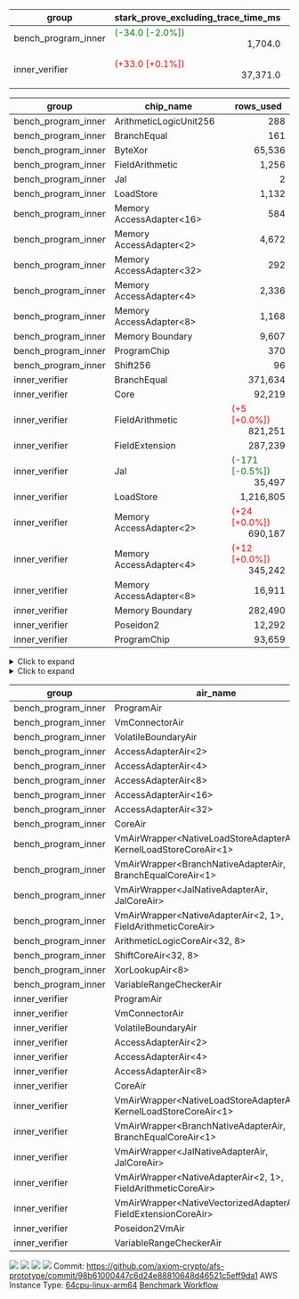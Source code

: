 | group | stark_prove_excluding_trace_time_ms | total_cells | total_cells_used | total_proof_time_ms | trace_gen_time_ms | verify_program_compile_ms |
| --- | --- | --- | --- | --- | --- | --- |
| bench_program_inner | <span style="color: green">(-34.0 [-2.0%])</span> <div style='text-align: right'>1,704.0</div>  | <div style='text-align: right'>3,972,472</div>  | <div style='text-align: right'>590,858</div>  | <span style="color: green">(-36.0 [-2.0%])</span> <div style='text-align: right'>1,733.0</div>  | <span style="color: green">(-2.0 [-6.5%])</span> <div style='text-align: right'>29.0</div>  |  |
| inner_verifier | <span style="color: red">(+33.0 [+0.1%])</span> <div style='text-align: right'>37,371.0</div>  | <div style='text-align: right'>291,635,224</div>  | <span style="color: green">(-1,140 [-0.0%])</span> <div style='text-align: right'>117,232,026</div>  | <span style="color: red">(+39.0 [+0.1%])</span> <div style='text-align: right'>41,374.0</div>  | <span style="color: red">(+6.0 [+0.2%])</span> <div style='text-align: right'>4,003.0</div>  | <span style="color: green">(-3.0 [-0.7%])</span> <div style='text-align: right'>426.0</div>  |

| group | chip_name | rows_used |
| --- | --- | --- |
| bench_program_inner | ArithmeticLogicUnit256 | <div style='text-align: right'>288</div>  |
| bench_program_inner | BranchEqual | <div style='text-align: right'>161</div>  |
| bench_program_inner | ByteXor | <div style='text-align: right'>65,536</div>  |
| bench_program_inner | FieldArithmetic | <div style='text-align: right'>1,256</div>  |
| bench_program_inner | Jal | <div style='text-align: right'>2</div>  |
| bench_program_inner | LoadStore | <div style='text-align: right'>1,132</div>  |
| bench_program_inner | Memory AccessAdapter<16> | <div style='text-align: right'>584</div>  |
| bench_program_inner | Memory AccessAdapter<2> | <div style='text-align: right'>4,672</div>  |
| bench_program_inner | Memory AccessAdapter<32> | <div style='text-align: right'>292</div>  |
| bench_program_inner | Memory AccessAdapter<4> | <div style='text-align: right'>2,336</div>  |
| bench_program_inner | Memory AccessAdapter<8> | <div style='text-align: right'>1,168</div>  |
| bench_program_inner | Memory Boundary | <div style='text-align: right'>9,607</div>  |
| bench_program_inner | ProgramChip | <div style='text-align: right'>370</div>  |
| bench_program_inner | Shift256 | <div style='text-align: right'>96</div>  |
| inner_verifier | BranchEqual | <div style='text-align: right'>371,634</div>  |
| inner_verifier | Core | <div style='text-align: right'>92,219</div>  |
| inner_verifier | FieldArithmetic | <span style="color: red">(+5 [+0.0%])</span> <div style='text-align: right'>821,251</div>  |
| inner_verifier | FieldExtension | <div style='text-align: right'>287,239</div>  |
| inner_verifier | Jal | <span style="color: green">(-171 [-0.5%])</span> <div style='text-align: right'>35,497</div>  |
| inner_verifier | LoadStore | <div style='text-align: right'>1,216,805</div>  |
| inner_verifier | Memory AccessAdapter<2> | <span style="color: red">(+24 [+0.0%])</span> <div style='text-align: right'>690,187</div>  |
| inner_verifier | Memory AccessAdapter<4> | <span style="color: red">(+12 [+0.0%])</span> <div style='text-align: right'>345,242</div>  |
| inner_verifier | Memory AccessAdapter<8> | <div style='text-align: right'>16,911</div>  |
| inner_verifier | Memory Boundary | <div style='text-align: right'>282,490</div>  |
| inner_verifier | Poseidon2 | <div style='text-align: right'>12,292</div>  |
| inner_verifier | ProgramChip | <div style='text-align: right'>93,659</div>  |

<details>
<summary>Click to expand</summary>

| group | dsl_ir | opcode | frequency |
| --- | --- | --- | --- |
| bench_program_inner |  | JAL | <div style='text-align: right'>1</div>  |
| bench_program_inner |  | STOREW | <div style='text-align: right'>2</div>  |
| bench_program_inner | Add256 | ADD<32,8> | <div style='text-align: right'>64</div>  |
| bench_program_inner | AddVI | ADD | <div style='text-align: right'>448</div>  |
| bench_program_inner | Alloc | ADD | <div style='text-align: right'>388</div>  |
| bench_program_inner | Alloc | LOADW | <div style='text-align: right'>388</div>  |
| bench_program_inner | Alloc | MUL | <div style='text-align: right'>388</div>  |
| bench_program_inner | And256 | AND<32,8> | <div style='text-align: right'>32</div>  |
| bench_program_inner | EqualTo256 | EQ<32,8> | <div style='text-align: right'>32</div>  |
| bench_program_inner | For | ADD | <div style='text-align: right'>32</div>  |
| bench_program_inner | For | BNE | <div style='text-align: right'>33</div>  |
| bench_program_inner | For | JAL | <div style='text-align: right'>1</div>  |
| bench_program_inner | For | STOREW | <div style='text-align: right'>1</div>  |
| bench_program_inner | IfEqI | BNE | <div style='text-align: right'>128</div>  |
| bench_program_inner | ImmV | STOREW | <div style='text-align: right'>517</div>  |
| bench_program_inner | LessThanI256 | SLT<32,8> | <div style='text-align: right'>32</div>  |
| bench_program_inner | LessThanU256 | LT<32,8> | <div style='text-align: right'>32</div>  |
| bench_program_inner | LoadV | LOADW | <div style='text-align: right'>96</div>  |
| bench_program_inner | Or256 | OR<32,8> | <div style='text-align: right'>32</div>  |
| bench_program_inner | ShiftLeft256 | SLL<32,8> | <div style='text-align: right'>32</div>  |
| bench_program_inner | ShiftRightArith256 | SRA<32,8> | <div style='text-align: right'>32</div>  |
| bench_program_inner | ShiftRightLogic256 | SRL<32,8> | <div style='text-align: right'>32</div>  |
| bench_program_inner | StoreV | STOREW | <div style='text-align: right'>128</div>  |
| bench_program_inner | Sub256 | SUB<32,8> | <div style='text-align: right'>32</div>  |
| bench_program_inner | Xor256 | XOR<32,8> | <div style='text-align: right'>32</div>  |
| inner_verifier |  | JAL | <div style='text-align: right'>1</div>  |
| inner_verifier |  | STOREW | <div style='text-align: right'>2</div>  |
| inner_verifier | AddE | FE4ADD | <div style='text-align: right'>73,874</div>  |
| inner_verifier | AddEFFI | LOADW | <div style='text-align: right'>137</div>  |
| inner_verifier | AddEFFI | STOREW | <div style='text-align: right'>411</div>  |
| inner_verifier | AddEFI | ADD | <div style='text-align: right'>228</div>  |
| inner_verifier | AddEI | ADD | <div style='text-align: right'>27,040</div>  |
| inner_verifier | AddFI | ADD | <span style="color: red">(+5 [+0.0%])</span> <div style='text-align: right'>21,965</div>  |
| inner_verifier | AddV | ADD | <div style='text-align: right'>6,680</div>  |
| inner_verifier | AddVI | ADD | <div style='text-align: right'>155,095</div>  |
| inner_verifier | Alloc | ADD | <div style='text-align: right'>25,677</div>  |
| inner_verifier | Alloc | LOADW | <div style='text-align: right'>25,677</div>  |
| inner_verifier | Alloc | MUL | <div style='text-align: right'>15,604</div>  |
| inner_verifier | AssertEqE | BNE | <div style='text-align: right'>152</div>  |
| inner_verifier | AssertEqEI | BNE | <div style='text-align: right'>4</div>  |
| inner_verifier | AssertEqF | BNE | <div style='text-align: right'>4,054</div>  |
| inner_verifier | AssertEqV | BNE | <div style='text-align: right'>1,237</div>  |
| inner_verifier | AssertEqVI | BNE | <div style='text-align: right'>204</div>  |
| inner_verifier | CycleTrackerEnd | CT_END | <div style='text-align: right'>41,062</div>  |
| inner_verifier | CycleTrackerStart | CT_START | <div style='text-align: right'>41,062</div>  |
| inner_verifier | DivE | BBE4DIV | <div style='text-align: right'>63,979</div>  |
| inner_verifier | DivEIN | BBE4DIV | <div style='text-align: right'>45</div>  |
| inner_verifier | DivEIN | STOREW | <div style='text-align: right'>180</div>  |
| inner_verifier | DivFIN | DIV | <div style='text-align: right'>107</div>  |
| inner_verifier | For | ADD | <div style='text-align: right'>259,457</div>  |
| inner_verifier | For | BNE | <div style='text-align: right'>281,144</div>  |
| inner_verifier | For | JAL | <div style='text-align: right'>21,687</div>  |
| inner_verifier | For | LOADW | <div style='text-align: right'>1,218</div>  |
| inner_verifier | For | STOREW | <div style='text-align: right'>20,469</div>  |
| inner_verifier | HintBitsF | HINT_BITS | <div style='text-align: right'>22</div>  |
| inner_verifier | HintInputVec | HINT_INPUT | <div style='text-align: right'>10,073</div>  |
| inner_verifier | IfEq | BNE | <div style='text-align: right'>10,778</div>  |
| inner_verifier | IfEqI | BNE | <div style='text-align: right'>65,822</div>  |
| inner_verifier | IfEqI | JAL | <span style="color: green">(-171 [-1.2%])</span> <div style='text-align: right'>13,788</div>  |
| inner_verifier | IfNe | BEQ | <div style='text-align: right'>6,956</div>  |
| inner_verifier | IfNe | JAL | <div style='text-align: right'>21</div>  |
| inner_verifier | IfNeI | BEQ | <div style='text-align: right'>1,283</div>  |
| inner_verifier | ImmE | STOREW | <div style='text-align: right'>7,332</div>  |
| inner_verifier | ImmF | STOREW | <div style='text-align: right'>19,407</div>  |
| inner_verifier | ImmV | STOREW | <div style='text-align: right'>14,932</div>  |
| inner_verifier | LoadE | LOADW | <div style='text-align: right'>16,544</div>  |
| inner_verifier | LoadE | LOADW2 | <div style='text-align: right'>282,140</div>  |
| inner_verifier | LoadF | LOADW | <div style='text-align: right'>11,474</div>  |
| inner_verifier | LoadF | LOADW2 | <div style='text-align: right'>104,963</div>  |
| inner_verifier | LoadV | LOADW | <div style='text-align: right'>12,278</div>  |
| inner_verifier | LoadV | LOADW2 | <div style='text-align: right'>88,947</div>  |
| inner_verifier | MulE | BBE4MUL | <div style='text-align: right'>143,520</div>  |
| inner_verifier | MulEF | MUL | <div style='text-align: right'>1,788</div>  |
| inner_verifier | MulEFI | MUL | <div style='text-align: right'>536</div>  |
| inner_verifier | MulEI | BBE4MUL | <div style='text-align: right'>1,825</div>  |
| inner_verifier | MulEI | STOREW | <div style='text-align: right'>7,300</div>  |
| inner_verifier | MulF | MUL | <div style='text-align: right'>40,787</div>  |
| inner_verifier | MulFI | MUL | <div style='text-align: right'>17</div>  |
| inner_verifier | MulV | MUL | <div style='text-align: right'>682</div>  |
| inner_verifier | MulVI | MUL | <div style='text-align: right'>8,777</div>  |
| inner_verifier | NegE | MUL | <div style='text-align: right'>160</div>  |
| inner_verifier | Poseidon2CompressBabyBear | COMP_POS2 | <div style='text-align: right'>7,539</div>  |
| inner_verifier | Poseidon2PermuteBabyBear | PERM_POS2 | <div style='text-align: right'>4,753</div>  |
| inner_verifier | StoreE | STOREW | <div style='text-align: right'>11,304</div>  |
| inner_verifier | StoreE | STOREW2 | <div style='text-align: right'>14,516</div>  |
| inner_verifier | StoreF | STOREW | <div style='text-align: right'>16,412</div>  |
| inner_verifier | StoreF | STOREW2 | <div style='text-align: right'>36,790</div>  |
| inner_verifier | StoreHintWord | ADD | <div style='text-align: right'>102,922</div>  |
| inner_verifier | StoreHintWord | SHINTW | <div style='text-align: right'>113,677</div>  |
| inner_verifier | StoreV | STOREW | <div style='text-align: right'>1,469</div>  |
| inner_verifier | StoreV | STOREW2 | <div style='text-align: right'>27,584</div>  |
| inner_verifier | SubE | FE4SUB | <div style='text-align: right'>3,996</div>  |
| inner_verifier | SubEF | LOADW | <div style='text-align: right'>381,642</div>  |
| inner_verifier | SubEF | SUB | <div style='text-align: right'>127,214</div>  |
| inner_verifier | SubEFI | ADD | <div style='text-align: right'>568</div>  |
| inner_verifier | SubEI | ADD | <div style='text-align: right'>360</div>  |
| inner_verifier | SubV | SUB | <div style='text-align: right'>23,957</div>  |
| inner_verifier | SubVI | SUB | <div style='text-align: right'>1,273</div>  |
| inner_verifier | SubVIN | SUB | <div style='text-align: right'>357</div>  |

</details>

<details>
<summary>Click to expand</summary>

| group | air_name | dsl_ir | opcode | cells_used |
| --- | --- | --- | --- | --- |
| bench_program_inner | <JalNativeAdapterAir,JalCoreAir> |  | JAL | <div style='text-align: right'>10</div>  |
| bench_program_inner | Boundary |  | JAL | <div style='text-align: right'>11</div>  |
| bench_program_inner | <NativeLoadStoreAdapterAir<1>,KernelLoadStoreCoreAir<1>> |  | STOREW | <div style='text-align: right'>82</div>  |
| bench_program_inner | Boundary |  | STOREW | <div style='text-align: right'>22</div>  |
| bench_program_inner | AccessAdapter<16> | Add256 | ADD<32,8> | <div style='text-align: right'>3,300</div>  |
| bench_program_inner | AccessAdapter<2> | Add256 | ADD<32,8> | <div style='text-align: right'>11,616</div>  |
| bench_program_inner | AccessAdapter<32> | Add256 | ADD<32,8> | <div style='text-align: right'>2,706</div>  |
| bench_program_inner | AccessAdapter<4> | Add256 | ADD<32,8> | <div style='text-align: right'>6,864</div>  |
| bench_program_inner | AccessAdapter<8> | Add256 | ADD<32,8> | <div style='text-align: right'>4,488</div>  |
| bench_program_inner | ArithmeticLogicCoreAir<32, 8> | Add256 | ADD<32,8> | <div style='text-align: right'>11,008</div>  |
| bench_program_inner | Boundary | Add256 | ADD<32,8> | <div style='text-align: right'>22,528</div>  |
| bench_program_inner | <NativeAdapterAir<2, 1>,FieldArithmeticCoreAir> | AddVI | ADD | <div style='text-align: right'>13,440</div>  |
| bench_program_inner | Boundary | AddVI | ADD | <div style='text-align: right'>22</div>  |
| bench_program_inner | <NativeAdapterAir<2, 1>,FieldArithmeticCoreAir> | Alloc | ADD | <div style='text-align: right'>11,640</div>  |
| bench_program_inner | <NativeLoadStoreAdapterAir<1>,KernelLoadStoreCoreAir<1>> | Alloc | LOADW | <div style='text-align: right'>15,908</div>  |
| bench_program_inner | Boundary | Alloc | LOADW | <div style='text-align: right'>165</div>  |
| bench_program_inner | <NativeAdapterAir<2, 1>,FieldArithmeticCoreAir> | Alloc | MUL | <div style='text-align: right'>11,640</div>  |
| bench_program_inner | AccessAdapter<16> | And256 | AND<32,8> | <div style='text-align: right'>1,600</div>  |
| bench_program_inner | AccessAdapter<2> | And256 | AND<32,8> | <div style='text-align: right'>5,632</div>  |
| bench_program_inner | AccessAdapter<32> | And256 | AND<32,8> | <div style='text-align: right'>1,312</div>  |
| bench_program_inner | AccessAdapter<4> | And256 | AND<32,8> | <div style='text-align: right'>3,328</div>  |
| bench_program_inner | AccessAdapter<8> | And256 | AND<32,8> | <div style='text-align: right'>2,176</div>  |
| bench_program_inner | ArithmeticLogicCoreAir<32, 8> | And256 | AND<32,8> | <div style='text-align: right'>5,504</div>  |
| bench_program_inner | Boundary | And256 | AND<32,8> | <div style='text-align: right'>11,264</div>  |
| bench_program_inner | ArithmeticLogicCoreAir<32, 8> | EqualTo256 | EQ<32,8> | <div style='text-align: right'>5,504</div>  |
| bench_program_inner | Boundary | EqualTo256 | EQ<32,8> | <div style='text-align: right'>352</div>  |
| bench_program_inner | <NativeAdapterAir<2, 1>,FieldArithmeticCoreAir> | For | ADD | <div style='text-align: right'>960</div>  |
| bench_program_inner | <BranchNativeAdapterAir,BranchEqualCoreAir<1>> | For | BNE | <div style='text-align: right'>759</div>  |
| bench_program_inner | <JalNativeAdapterAir,JalCoreAir> | For | JAL | <div style='text-align: right'>10</div>  |
| bench_program_inner | <NativeLoadStoreAdapterAir<1>,KernelLoadStoreCoreAir<1>> | For | STOREW | <div style='text-align: right'>41</div>  |
| bench_program_inner | Boundary | For | STOREW | <div style='text-align: right'>11</div>  |
| bench_program_inner | <BranchNativeAdapterAir,BranchEqualCoreAir<1>> | IfEqI | BNE | <div style='text-align: right'>2,944</div>  |
| bench_program_inner | <NativeLoadStoreAdapterAir<1>,KernelLoadStoreCoreAir<1>> | ImmV | STOREW | <div style='text-align: right'>21,197</div>  |
| bench_program_inner | Boundary | ImmV | STOREW | <div style='text-align: right'>1,573</div>  |
| bench_program_inner | ArithmeticLogicCoreAir<32, 8> | LessThanI256 | SLT<32,8> | <div style='text-align: right'>5,504</div>  |
| bench_program_inner | Boundary | LessThanI256 | SLT<32,8> | <div style='text-align: right'>352</div>  |
| bench_program_inner | ArithmeticLogicCoreAir<32, 8> | LessThanU256 | LT<32,8> | <div style='text-align: right'>5,504</div>  |
| bench_program_inner | Boundary | LessThanU256 | LT<32,8> | <div style='text-align: right'>352</div>  |
| bench_program_inner | <NativeLoadStoreAdapterAir<1>,KernelLoadStoreCoreAir<1>> | LoadV | LOADW | <div style='text-align: right'>3,936</div>  |
| bench_program_inner | Boundary | LoadV | LOADW | <div style='text-align: right'>33</div>  |
| bench_program_inner | AccessAdapter<16> | Or256 | OR<32,8> | <div style='text-align: right'>1,600</div>  |
| bench_program_inner | AccessAdapter<2> | Or256 | OR<32,8> | <div style='text-align: right'>5,632</div>  |
| bench_program_inner | AccessAdapter<32> | Or256 | OR<32,8> | <div style='text-align: right'>1,312</div>  |
| bench_program_inner | AccessAdapter<4> | Or256 | OR<32,8> | <div style='text-align: right'>3,328</div>  |
| bench_program_inner | AccessAdapter<8> | Or256 | OR<32,8> | <div style='text-align: right'>2,176</div>  |
| bench_program_inner | ArithmeticLogicCoreAir<32, 8> | Or256 | OR<32,8> | <div style='text-align: right'>5,504</div>  |
| bench_program_inner | Boundary | Or256 | OR<32,8> | <div style='text-align: right'>11,264</div>  |
| bench_program_inner | AccessAdapter<16> | ShiftLeft256 | SLL<32,8> | <div style='text-align: right'>1,600</div>  |
| bench_program_inner | AccessAdapter<2> | ShiftLeft256 | SLL<32,8> | <div style='text-align: right'>5,632</div>  |
| bench_program_inner | AccessAdapter<32> | ShiftLeft256 | SLL<32,8> | <div style='text-align: right'>1,312</div>  |
| bench_program_inner | AccessAdapter<4> | ShiftLeft256 | SLL<32,8> | <div style='text-align: right'>3,328</div>  |
| bench_program_inner | AccessAdapter<8> | ShiftLeft256 | SLL<32,8> | <div style='text-align: right'>2,176</div>  |
| bench_program_inner | Boundary | ShiftLeft256 | SLL<32,8> | <div style='text-align: right'>11,264</div>  |
| bench_program_inner | ShiftCoreAir<32, 8> | ShiftLeft256 | SLL<32,8> | <div style='text-align: right'>7,552</div>  |
| bench_program_inner | AccessAdapter<16> | ShiftRightArith256 | SRA<32,8> | <div style='text-align: right'>1,600</div>  |
| bench_program_inner | AccessAdapter<2> | ShiftRightArith256 | SRA<32,8> | <div style='text-align: right'>5,632</div>  |
| bench_program_inner | AccessAdapter<32> | ShiftRightArith256 | SRA<32,8> | <div style='text-align: right'>1,312</div>  |
| bench_program_inner | AccessAdapter<4> | ShiftRightArith256 | SRA<32,8> | <div style='text-align: right'>3,328</div>  |
| bench_program_inner | AccessAdapter<8> | ShiftRightArith256 | SRA<32,8> | <div style='text-align: right'>2,176</div>  |
| bench_program_inner | Boundary | ShiftRightArith256 | SRA<32,8> | <div style='text-align: right'>11,264</div>  |
| bench_program_inner | ShiftCoreAir<32, 8> | ShiftRightArith256 | SRA<32,8> | <div style='text-align: right'>7,552</div>  |
| bench_program_inner | AccessAdapter<16> | ShiftRightLogic256 | SRL<32,8> | <div style='text-align: right'>1,650</div>  |
| bench_program_inner | AccessAdapter<2> | ShiftRightLogic256 | SRL<32,8> | <div style='text-align: right'>5,808</div>  |
| bench_program_inner | AccessAdapter<32> | ShiftRightLogic256 | SRL<32,8> | <div style='text-align: right'>1,353</div>  |
| bench_program_inner | AccessAdapter<4> | ShiftRightLogic256 | SRL<32,8> | <div style='text-align: right'>3,432</div>  |
| bench_program_inner | AccessAdapter<8> | ShiftRightLogic256 | SRL<32,8> | <div style='text-align: right'>2,244</div>  |
| bench_program_inner | Boundary | ShiftRightLogic256 | SRL<32,8> | <div style='text-align: right'>11,264</div>  |
| bench_program_inner | ShiftCoreAir<32, 8> | ShiftRightLogic256 | SRL<32,8> | <div style='text-align: right'>7,552</div>  |
| bench_program_inner | <NativeLoadStoreAdapterAir<1>,KernelLoadStoreCoreAir<1>> | StoreV | STOREW | <div style='text-align: right'>5,248</div>  |
| bench_program_inner | Boundary | StoreV | STOREW | <div style='text-align: right'>1,408</div>  |
| bench_program_inner | AccessAdapter<16> | Sub256 | SUB<32,8> | <div style='text-align: right'>1,650</div>  |
| bench_program_inner | AccessAdapter<2> | Sub256 | SUB<32,8> | <div style='text-align: right'>5,808</div>  |
| bench_program_inner | AccessAdapter<32> | Sub256 | SUB<32,8> | <div style='text-align: right'>1,353</div>  |
| bench_program_inner | AccessAdapter<4> | Sub256 | SUB<32,8> | <div style='text-align: right'>3,432</div>  |
| bench_program_inner | AccessAdapter<8> | Sub256 | SUB<32,8> | <div style='text-align: right'>2,244</div>  |
| bench_program_inner | ArithmeticLogicCoreAir<32, 8> | Sub256 | SUB<32,8> | <div style='text-align: right'>5,504</div>  |
| bench_program_inner | Boundary | Sub256 | SUB<32,8> | <div style='text-align: right'>11,264</div>  |
| bench_program_inner | AccessAdapter<16> | Xor256 | XOR<32,8> | <div style='text-align: right'>1,600</div>  |
| bench_program_inner | AccessAdapter<2> | Xor256 | XOR<32,8> | <div style='text-align: right'>5,632</div>  |
| bench_program_inner | AccessAdapter<32> | Xor256 | XOR<32,8> | <div style='text-align: right'>1,312</div>  |
| bench_program_inner | AccessAdapter<4> | Xor256 | XOR<32,8> | <div style='text-align: right'>3,328</div>  |
| bench_program_inner | AccessAdapter<8> | Xor256 | XOR<32,8> | <div style='text-align: right'>2,176</div>  |
| bench_program_inner | ArithmeticLogicCoreAir<32, 8> | Xor256 | XOR<32,8> | <div style='text-align: right'>5,504</div>  |
| bench_program_inner | Boundary | Xor256 | XOR<32,8> | <div style='text-align: right'>11,264</div>  |
| inner_verifier | <JalNativeAdapterAir,JalCoreAir> |  | JAL | <div style='text-align: right'>10</div>  |
| inner_verifier | Boundary |  | JAL | <div style='text-align: right'>11</div>  |
| inner_verifier | <NativeLoadStoreAdapterAir<1>,KernelLoadStoreCoreAir<1>> |  | STOREW | <div style='text-align: right'>82</div>  |
| inner_verifier | Boundary |  | STOREW | <div style='text-align: right'>22</div>  |
| inner_verifier | <NativeVectorizedAdapterAir<4>,FieldExtensionCoreAir> | AddE | FE4ADD | <div style='text-align: right'>2,954,960</div>  |
| inner_verifier | AccessAdapter<2> | AddE | FE4ADD | <div style='text-align: right'>220,308</div>  |
| inner_verifier | AccessAdapter<4> | AddE | FE4ADD | <div style='text-align: right'>130,182</div>  |
| inner_verifier | Boundary | AddE | FE4ADD | <div style='text-align: right'>237,732</div>  |
| inner_verifier | <NativeLoadStoreAdapterAir<1>,KernelLoadStoreCoreAir<1>> | AddEFFI | LOADW | <div style='text-align: right'>5,617</div>  |
| inner_verifier | AccessAdapter<2> | AddEFFI | LOADW | <div style='text-align: right'>924</div>  |
| inner_verifier | AccessAdapter<4> | AddEFFI | LOADW | <div style='text-align: right'>1,092</div>  |
| inner_verifier | Boundary | AddEFFI | LOADW | <div style='text-align: right'>330</div>  |
| inner_verifier | <NativeLoadStoreAdapterAir<1>,KernelLoadStoreCoreAir<1>> | AddEFFI | STOREW | <div style='text-align: right'>16,851</div>  |
| inner_verifier | AccessAdapter<2> | AddEFFI | STOREW | <div style='text-align: right'>924</div>  |
| inner_verifier | Boundary | AddEFFI | STOREW | <div style='text-align: right'>990</div>  |
| inner_verifier | <NativeAdapterAir<2, 1>,FieldArithmeticCoreAir> | AddEFI | ADD | <div style='text-align: right'>6,840</div>  |
| inner_verifier | AccessAdapter<2> | AddEFI | ADD | <div style='text-align: right'>968</div>  |
| inner_verifier | AccessAdapter<4> | AddEFI | ADD | <div style='text-align: right'>572</div>  |
| inner_verifier | Boundary | AddEFI | ADD | <div style='text-align: right'>1,364</div>  |
| inner_verifier | <NativeAdapterAir<2, 1>,FieldArithmeticCoreAir> | AddEI | ADD | <div style='text-align: right'>811,200</div>  |
| inner_verifier | AccessAdapter<2> | AddEI | ADD | <span style="color: red">(+132 [+0.1%])</span> <div style='text-align: right'>160,138</div>  |
| inner_verifier | AccessAdapter<4> | AddEI | ADD | <span style="color: red">(+78 [+0.1%])</span> <div style='text-align: right'>94,627</div>  |
| inner_verifier | Boundary | AddEI | ADD | <div style='text-align: right'>204,116</div>  |
| inner_verifier | <NativeAdapterAir<2, 1>,FieldArithmeticCoreAir> | AddFI | ADD | <span style="color: red">(+150 [+0.0%])</span> <div style='text-align: right'>658,950</div>  |
| inner_verifier | Boundary | AddFI | ADD | <div style='text-align: right'>253</div>  |
| inner_verifier | <NativeAdapterAir<2, 1>,FieldArithmeticCoreAir> | AddV | ADD | <div style='text-align: right'>200,400</div>  |
| inner_verifier | Boundary | AddV | ADD | <div style='text-align: right'>22</div>  |
| inner_verifier | <NativeAdapterAir<2, 1>,FieldArithmeticCoreAir> | AddVI | ADD | <div style='text-align: right'>4,652,850</div>  |
| inner_verifier | Boundary | AddVI | ADD | <div style='text-align: right'>8,701</div>  |
| inner_verifier | <NativeAdapterAir<2, 1>,FieldArithmeticCoreAir> | Alloc | ADD | <div style='text-align: right'>770,310</div>  |
| inner_verifier | <NativeLoadStoreAdapterAir<1>,KernelLoadStoreCoreAir<1>> | Alloc | LOADW | <div style='text-align: right'>1,052,757</div>  |
| inner_verifier | Boundary | Alloc | LOADW | <div style='text-align: right'>946</div>  |
| inner_verifier | <NativeAdapterAir<2, 1>,FieldArithmeticCoreAir> | Alloc | MUL | <div style='text-align: right'>468,120</div>  |
| inner_verifier | AccessAdapter<2> | Alloc | MUL | <div style='text-align: right'>22</div>  |
| inner_verifier | AccessAdapter<4> | Alloc | MUL | <div style='text-align: right'>26</div>  |
| inner_verifier | <BranchNativeAdapterAir,BranchEqualCoreAir<1>> | AssertEqE | BNE | <div style='text-align: right'>3,496</div>  |
| inner_verifier | AccessAdapter<2> | AssertEqE | BNE | <div style='text-align: right'>836</div>  |
| inner_verifier | AccessAdapter<4> | AssertEqE | BNE | <div style='text-align: right'>494</div>  |
| inner_verifier | <BranchNativeAdapterAir,BranchEqualCoreAir<1>> | AssertEqEI | BNE | <div style='text-align: right'>92</div>  |
| inner_verifier | AccessAdapter<2> | AssertEqEI | BNE | <div style='text-align: right'>22</div>  |
| inner_verifier | AccessAdapter<4> | AssertEqEI | BNE | <div style='text-align: right'>13</div>  |
| inner_verifier | <BranchNativeAdapterAir,BranchEqualCoreAir<1>> | AssertEqF | BNE | <div style='text-align: right'>93,242</div>  |
| inner_verifier | <BranchNativeAdapterAir,BranchEqualCoreAir<1>> | AssertEqV | BNE | <div style='text-align: right'>28,451</div>  |
| inner_verifier | <BranchNativeAdapterAir,BranchEqualCoreAir<1>> | AssertEqVI | BNE | <div style='text-align: right'>4,692</div>  |
| inner_verifier | CoreAir | CycleTrackerEnd | CT_END | <div style='text-align: right'>656,992</div>  |
| inner_verifier | CoreAir | CycleTrackerStart | CT_START | <div style='text-align: right'>656,992</div>  |
| inner_verifier | <NativeVectorizedAdapterAir<4>,FieldExtensionCoreAir> | DivE | BBE4DIV | <div style='text-align: right'>2,559,160</div>  |
| inner_verifier | AccessAdapter<2> | DivE | BBE4DIV | <div style='text-align: right'>2,799,016</div>  |
| inner_verifier | AccessAdapter<4> | DivE | BBE4DIV | <div style='text-align: right'>1,653,964</div>  |
| inner_verifier | <NativeVectorizedAdapterAir<4>,FieldExtensionCoreAir> | DivEIN | BBE4DIV | <div style='text-align: right'>1,800</div>  |
| inner_verifier | AccessAdapter<2> | DivEIN | BBE4DIV | <div style='text-align: right'>1,958</div>  |
| inner_verifier | AccessAdapter<4> | DivEIN | BBE4DIV | <div style='text-align: right'>1,157</div>  |
| inner_verifier | Boundary | DivEIN | BBE4DIV | <div style='text-align: right'>660</div>  |
| inner_verifier | <NativeLoadStoreAdapterAir<1>,KernelLoadStoreCoreAir<1>> | DivEIN | STOREW | <div style='text-align: right'>7,380</div>  |
| inner_verifier | AccessAdapter<2> | DivEIN | STOREW | <div style='text-align: right'>649</div>  |
| inner_verifier | AccessAdapter<4> | DivEIN | STOREW | <div style='text-align: right'>182</div>  |
| inner_verifier | <NativeAdapterAir<2, 1>,FieldArithmeticCoreAir> | DivFIN | DIV | <div style='text-align: right'>3,210</div>  |
| inner_verifier | <NativeAdapterAir<2, 1>,FieldArithmeticCoreAir> | For | ADD | <div style='text-align: right'>7,783,710</div>  |
| inner_verifier | <BranchNativeAdapterAir,BranchEqualCoreAir<1>> | For | BNE | <div style='text-align: right'>6,466,312</div>  |
| inner_verifier | <JalNativeAdapterAir,JalCoreAir> | For | JAL | <div style='text-align: right'>216,870</div>  |
| inner_verifier | AccessAdapter<2> | For | JAL | <div style='text-align: right'>539</div>  |
| inner_verifier | AccessAdapter<4> | For | JAL | <div style='text-align: right'>637</div>  |
| inner_verifier | <NativeLoadStoreAdapterAir<1>,KernelLoadStoreCoreAir<1>> | For | LOADW | <div style='text-align: right'>49,938</div>  |
| inner_verifier | Boundary | For | LOADW | <div style='text-align: right'>231</div>  |
| inner_verifier | <NativeLoadStoreAdapterAir<1>,KernelLoadStoreCoreAir<1>> | For | STOREW | <div style='text-align: right'>839,229</div>  |
| inner_verifier | Boundary | For | STOREW | <div style='text-align: right'>605</div>  |
| inner_verifier | CoreAir | HintBitsF | HINT_BITS | <div style='text-align: right'>352</div>  |
| inner_verifier | CoreAir | HintInputVec | HINT_INPUT | <div style='text-align: right'>161,168</div>  |
| inner_verifier | <BranchNativeAdapterAir,BranchEqualCoreAir<1>> | IfEq | BNE | <div style='text-align: right'>247,894</div>  |
| inner_verifier | <BranchNativeAdapterAir,BranchEqualCoreAir<1>> | IfEqI | BNE | <div style='text-align: right'>1,513,906</div>  |
| inner_verifier | <JalNativeAdapterAir,JalCoreAir> | IfEqI | JAL | <span style="color: green">(-1,710 [-1.2%])</span> <div style='text-align: right'>137,880</div>  |
| inner_verifier | <BranchNativeAdapterAir,BranchEqualCoreAir<1>> | IfNe | BEQ | <div style='text-align: right'>159,988</div>  |
| inner_verifier | <JalNativeAdapterAir,JalCoreAir> | IfNe | JAL | <div style='text-align: right'>210</div>  |
| inner_verifier | <BranchNativeAdapterAir,BranchEqualCoreAir<1>> | IfNeI | BEQ | <div style='text-align: right'>29,509</div>  |
| inner_verifier | <NativeLoadStoreAdapterAir<1>,KernelLoadStoreCoreAir<1>> | ImmE | STOREW | <div style='text-align: right'>300,612</div>  |
| inner_verifier | AccessAdapter<2> | ImmE | STOREW | <div style='text-align: right'>4,224</div>  |
| inner_verifier | AccessAdapter<4> | ImmE | STOREW | <div style='text-align: right'>2,496</div>  |
| inner_verifier | Boundary | ImmE | STOREW | <div style='text-align: right'>66,616</div>  |
| inner_verifier | <NativeLoadStoreAdapterAir<1>,KernelLoadStoreCoreAir<1>> | ImmF | STOREW | <div style='text-align: right'>795,687</div>  |
| inner_verifier | Boundary | ImmF | STOREW | <div style='text-align: right'>1,353</div>  |
| inner_verifier | <NativeLoadStoreAdapterAir<1>,KernelLoadStoreCoreAir<1>> | ImmV | STOREW | <div style='text-align: right'>612,212</div>  |
| inner_verifier | Boundary | ImmV | STOREW | <div style='text-align: right'>8,701</div>  |
| inner_verifier | <NativeLoadStoreAdapterAir<1>,KernelLoadStoreCoreAir<1>> | LoadE | LOADW | <div style='text-align: right'>678,304</div>  |
| inner_verifier | AccessAdapter<2> | LoadE | LOADW | <div style='text-align: right'>66,814</div>  |
| inner_verifier | AccessAdapter<4> | LoadE | LOADW | <div style='text-align: right'>39,481</div>  |
| inner_verifier | Boundary | LoadE | LOADW | <div style='text-align: right'>4,092</div>  |
| inner_verifier | <NativeLoadStoreAdapterAir<1>,KernelLoadStoreCoreAir<1>> | LoadE | LOADW2 | <div style='text-align: right'>11,567,740</div>  |
| inner_verifier | AccessAdapter<2> | LoadE | LOADW2 | <div style='text-align: right'>24,090</div>  |
| inner_verifier | AccessAdapter<4> | LoadE | LOADW2 | <div style='text-align: right'>14,235</div>  |
| inner_verifier | Boundary | LoadE | LOADW2 | <div style='text-align: right'>44</div>  |
| inner_verifier | <NativeLoadStoreAdapterAir<1>,KernelLoadStoreCoreAir<1>> | LoadF | LOADW | <div style='text-align: right'>470,434</div>  |
| inner_verifier | AccessAdapter<2> | LoadF | LOADW | <div style='text-align: right'>22,176</div>  |
| inner_verifier | AccessAdapter<4> | LoadF | LOADW | <div style='text-align: right'>13,104</div>  |
| inner_verifier | AccessAdapter<8> | LoadF | LOADW | <div style='text-align: right'>8,568</div>  |
| inner_verifier | Boundary | LoadF | LOADW | <div style='text-align: right'>286</div>  |
| inner_verifier | <NativeLoadStoreAdapterAir<1>,KernelLoadStoreCoreAir<1>> | LoadF | LOADW2 | <div style='text-align: right'>4,303,483</div>  |
| inner_verifier | AccessAdapter<2> | LoadF | LOADW2 | <div style='text-align: right'>605</div>  |
| inner_verifier | AccessAdapter<4> | LoadF | LOADW2 | <div style='text-align: right'>364</div>  |
| inner_verifier | AccessAdapter<8> | LoadF | LOADW2 | <div style='text-align: right'>391</div>  |
| inner_verifier | Boundary | LoadF | LOADW2 | <div style='text-align: right'>308</div>  |
| inner_verifier | <NativeLoadStoreAdapterAir<1>,KernelLoadStoreCoreAir<1>> | LoadV | LOADW | <div style='text-align: right'>503,398</div>  |
| inner_verifier | Boundary | LoadV | LOADW | <div style='text-align: right'>7,975</div>  |
| inner_verifier | <NativeLoadStoreAdapterAir<1>,KernelLoadStoreCoreAir<1>> | LoadV | LOADW2 | <div style='text-align: right'>3,646,827</div>  |
| inner_verifier | Boundary | LoadV | LOADW2 | <div style='text-align: right'>935</div>  |
| inner_verifier | <NativeVectorizedAdapterAir<4>,FieldExtensionCoreAir> | MulE | BBE4MUL | <div style='text-align: right'>5,740,800</div>  |
| inner_verifier | AccessAdapter<2> | MulE | BBE4MUL | <span style="color: red">(+132 [+0.0%])</span> <div style='text-align: right'>427,064</div>  |
| inner_verifier | AccessAdapter<4> | MulE | BBE4MUL | <span style="color: red">(+78 [+0.0%])</span> <div style='text-align: right'>252,356</div>  |
| inner_verifier | Boundary | MulE | BBE4MUL | <div style='text-align: right'>471,636</div>  |
| inner_verifier | <NativeAdapterAir<2, 1>,FieldArithmeticCoreAir> | MulEF | MUL | <div style='text-align: right'>53,640</div>  |
| inner_verifier | AccessAdapter<2> | MulEF | MUL | <div style='text-align: right'>8,404</div>  |
| inner_verifier | AccessAdapter<4> | MulEF | MUL | <div style='text-align: right'>4,966</div>  |
| inner_verifier | Boundary | MulEF | MUL | <div style='text-align: right'>1,232</div>  |
| inner_verifier | <NativeAdapterAir<2, 1>,FieldArithmeticCoreAir> | MulEFI | MUL | <div style='text-align: right'>16,080</div>  |
| inner_verifier | AccessAdapter<2> | MulEFI | MUL | <div style='text-align: right'>2,442</div>  |
| inner_verifier | AccessAdapter<4> | MulEFI | MUL | <div style='text-align: right'>1,443</div>  |
| inner_verifier | Boundary | MulEFI | MUL | <div style='text-align: right'>3,696</div>  |
| inner_verifier | <NativeVectorizedAdapterAir<4>,FieldExtensionCoreAir> | MulEI | BBE4MUL | <div style='text-align: right'>73,000</div>  |
| inner_verifier | AccessAdapter<2> | MulEI | BBE4MUL | <div style='text-align: right'>91,872</div>  |
| inner_verifier | AccessAdapter<4> | MulEI | BBE4MUL | <div style='text-align: right'>54,288</div>  |
| inner_verifier | Boundary | MulEI | BBE4MUL | <div style='text-align: right'>19,096</div>  |
| inner_verifier | <NativeLoadStoreAdapterAir<1>,KernelLoadStoreCoreAir<1>> | MulEI | STOREW | <div style='text-align: right'>299,300</div>  |
| inner_verifier | AccessAdapter<2> | MulEI | STOREW | <div style='text-align: right'>39,908</div>  |
| inner_verifier | AccessAdapter<4> | MulEI | STOREW | <div style='text-align: right'>23,452</div>  |
| inner_verifier | Boundary | MulEI | STOREW | <div style='text-align: right'>33</div>  |
| inner_verifier | <NativeAdapterAir<2, 1>,FieldArithmeticCoreAir> | MulF | MUL | <div style='text-align: right'>1,223,610</div>  |
| inner_verifier | Boundary | MulF | MUL | <div style='text-align: right'>11</div>  |
| inner_verifier | <NativeAdapterAir<2, 1>,FieldArithmeticCoreAir> | MulFI | MUL | <div style='text-align: right'>510</div>  |
| inner_verifier | Boundary | MulFI | MUL | <div style='text-align: right'>11</div>  |
| inner_verifier | <NativeAdapterAir<2, 1>,FieldArithmeticCoreAir> | MulV | MUL | <div style='text-align: right'>20,460</div>  |
| inner_verifier | Boundary | MulV | MUL | <div style='text-align: right'>7,469</div>  |
| inner_verifier | <NativeAdapterAir<2, 1>,FieldArithmeticCoreAir> | MulVI | MUL | <div style='text-align: right'>263,310</div>  |
| inner_verifier | Boundary | MulVI | MUL | <div style='text-align: right'>77</div>  |
| inner_verifier | <NativeAdapterAir<2, 1>,FieldArithmeticCoreAir> | NegE | MUL | <div style='text-align: right'>4,800</div>  |
| inner_verifier | AccessAdapter<2> | NegE | MUL | <div style='text-align: right'>1,034</div>  |
| inner_verifier | AccessAdapter<4> | NegE | MUL | <div style='text-align: right'>611</div>  |
| inner_verifier | Boundary | NegE | MUL | <div style='text-align: right'>968</div>  |
| inner_verifier | AccessAdapter<2> | Poseidon2CompressBabyBear | COMP_POS2 | <div style='text-align: right'>301,224</div>  |
| inner_verifier | AccessAdapter<4> | Poseidon2CompressBabyBear | COMP_POS2 | <div style='text-align: right'>177,996</div>  |
| inner_verifier | AccessAdapter<8> | Poseidon2CompressBabyBear | COMP_POS2 | <div style='text-align: right'>116,382</div>  |
| inner_verifier | Poseidon2VmAir<BabyBear> | Poseidon2CompressBabyBear | COMP_POS2 | <div style='text-align: right'>3,151,302</div>  |
| inner_verifier | AccessAdapter<2> | Poseidon2PermuteBabyBear | PERM_POS2 | <div style='text-align: right'>257,708</div>  |
| inner_verifier | AccessAdapter<4> | Poseidon2PermuteBabyBear | PERM_POS2 | <div style='text-align: right'>153,244</div>  |
| inner_verifier | AccessAdapter<8> | Poseidon2PermuteBabyBear | PERM_POS2 | <div style='text-align: right'>101,626</div>  |
| inner_verifier | Poseidon2VmAir<BabyBear> | Poseidon2PermuteBabyBear | PERM_POS2 | <div style='text-align: right'>1,986,754</div>  |
| inner_verifier | <NativeLoadStoreAdapterAir<1>,KernelLoadStoreCoreAir<1>> | StoreE | STOREW | <div style='text-align: right'>463,464</div>  |
| inner_verifier | AccessAdapter<2> | StoreE | STOREW | <div style='text-align: right'>7,898</div>  |
| inner_verifier | AccessAdapter<4> | StoreE | STOREW | <div style='text-align: right'>4,667</div>  |
| inner_verifier | Boundary | StoreE | STOREW | <div style='text-align: right'>124,344</div>  |
| inner_verifier | <NativeLoadStoreAdapterAir<1>,KernelLoadStoreCoreAir<1>> | StoreE | STOREW2 | <div style='text-align: right'>595,156</div>  |
| inner_verifier | AccessAdapter<2> | StoreE | STOREW2 | <div style='text-align: right'>63,756</div>  |
| inner_verifier | AccessAdapter<4> | StoreE | STOREW2 | <div style='text-align: right'>37,674</div>  |
| inner_verifier | Boundary | StoreE | STOREW2 | <div style='text-align: right'>16,456</div>  |
| inner_verifier | <NativeLoadStoreAdapterAir<1>,KernelLoadStoreCoreAir<1>> | StoreF | STOREW | <div style='text-align: right'>672,892</div>  |
| inner_verifier | Boundary | StoreF | STOREW | <div style='text-align: right'>180,532</div>  |
| inner_verifier | <NativeLoadStoreAdapterAir<1>,KernelLoadStoreCoreAir<1>> | StoreF | STOREW2 | <div style='text-align: right'>1,508,390</div>  |
| inner_verifier | AccessAdapter<2> | StoreF | STOREW2 | <div style='text-align: right'>151,712</div>  |
| inner_verifier | AccessAdapter<4> | StoreF | STOREW2 | <div style='text-align: right'>90,610</div>  |
| inner_verifier | AccessAdapter<8> | StoreF | STOREW2 | <div style='text-align: right'>60,520</div>  |
| inner_verifier | Boundary | StoreF | STOREW2 | <div style='text-align: right'>34,804</div>  |
| inner_verifier | <NativeAdapterAir<2, 1>,FieldArithmeticCoreAir> | StoreHintWord | ADD | <div style='text-align: right'>3,087,660</div>  |
| inner_verifier | <NativeLoadStoreAdapterAir<1>,KernelLoadStoreCoreAir<1>> | StoreHintWord | SHINTW | <div style='text-align: right'>4,660,757</div>  |
| inner_verifier | Boundary | StoreHintWord | SHINTW | <div style='text-align: right'>1,250,447</div>  |
| inner_verifier | <NativeLoadStoreAdapterAir<1>,KernelLoadStoreCoreAir<1>> | StoreV | STOREW | <div style='text-align: right'>60,229</div>  |
| inner_verifier | Boundary | StoreV | STOREW | <div style='text-align: right'>16,159</div>  |
| inner_verifier | <NativeLoadStoreAdapterAir<1>,KernelLoadStoreCoreAir<1>> | StoreV | STOREW2 | <div style='text-align: right'>1,130,944</div>  |
| inner_verifier | Boundary | StoreV | STOREW2 | <div style='text-align: right'>300,949</div>  |
| inner_verifier | <NativeVectorizedAdapterAir<4>,FieldExtensionCoreAir> | SubE | FE4SUB | <div style='text-align: right'>159,840</div>  |
| inner_verifier | AccessAdapter<2> | SubE | FE4SUB | <div style='text-align: right'>132,660</div>  |
| inner_verifier | AccessAdapter<4> | SubE | FE4SUB | <div style='text-align: right'>78,390</div>  |
| inner_verifier | Boundary | SubE | FE4SUB | <div style='text-align: right'>119,592</div>  |
| inner_verifier | <NativeLoadStoreAdapterAir<1>,KernelLoadStoreCoreAir<1>> | SubEF | LOADW | <div style='text-align: right'>15,647,322</div>  |
| inner_verifier | AccessAdapter<2> | SubEF | LOADW | <div style='text-align: right'>1,399,343</div>  |
| inner_verifier | <NativeAdapterAir<2, 1>,FieldArithmeticCoreAir> | SubEF | SUB | <div style='text-align: right'>3,816,420</div>  |
| inner_verifier | AccessAdapter<2> | SubEF | SUB | <div style='text-align: right'>1,399,343</div>  |
| inner_verifier | AccessAdapter<4> | SubEF | SUB | <div style='text-align: right'>1,653,769</div>  |
| inner_verifier | <NativeAdapterAir<2, 1>,FieldArithmeticCoreAir> | SubEFI | ADD | <div style='text-align: right'>17,040</div>  |
| inner_verifier | AccessAdapter<2> | SubEFI | ADD | <div style='text-align: right'>770</div>  |
| inner_verifier | AccessAdapter<4> | SubEFI | ADD | <div style='text-align: right'>455</div>  |
| inner_verifier | Boundary | SubEFI | ADD | <div style='text-align: right'>4,576</div>  |
| inner_verifier | <NativeAdapterAir<2, 1>,FieldArithmeticCoreAir> | SubEI | ADD | <div style='text-align: right'>10,800</div>  |
| inner_verifier | AccessAdapter<2> | SubEI | ADD | <div style='text-align: right'>2,706</div>  |
| inner_verifier | AccessAdapter<4> | SubEI | ADD | <div style='text-align: right'>1,599</div>  |
| inner_verifier | Boundary | SubEI | ADD | <div style='text-align: right'>1,232</div>  |
| inner_verifier | <NativeAdapterAir<2, 1>,FieldArithmeticCoreAir> | SubV | SUB | <div style='text-align: right'>718,710</div>  |
| inner_verifier | Boundary | SubV | SUB | <div style='text-align: right'>44</div>  |
| inner_verifier | <NativeAdapterAir<2, 1>,FieldArithmeticCoreAir> | SubVI | SUB | <div style='text-align: right'>38,190</div>  |
| inner_verifier | Boundary | SubVI | SUB | <div style='text-align: right'>7,733</div>  |
| inner_verifier | <NativeAdapterAir<2, 1>,FieldArithmeticCoreAir> | SubVIN | SUB | <div style='text-align: right'>10,710</div>  |

</details>

| group | air_name | cells | constraints | interactions | main_cols | perm_cols | prep_cols | quotient_deg | rows |
| --- | --- | --- | --- | --- | --- | --- | --- | --- | --- |
| bench_program_inner | ProgramAir | <div style='text-align: right'>9,216</div>  | <div style='text-align: right'>4</div>  | <div style='text-align: right'>1</div>  | <div style='text-align: right'>10</div>  | <div style='text-align: right'>8</div>  |  | <div style='text-align: right'>1</div>  | <div style='text-align: right'>512</div>  |
| bench_program_inner | VmConnectorAir | <div style='text-align: right'>32</div>  | <div style='text-align: right'>9</div>  | <div style='text-align: right'>3</div>  | <div style='text-align: right'>4</div>  | <div style='text-align: right'>12</div>  | <div style='text-align: right'>1</div>  | <div style='text-align: right'>2</div>  | <div style='text-align: right'>2</div>  |
| bench_program_inner | VolatileBoundaryAir | <div style='text-align: right'>376,832</div>  | <div style='text-align: right'>17</div>  | <div style='text-align: right'>4</div>  | <div style='text-align: right'>11</div>  | <div style='text-align: right'>12</div>  |  | <div style='text-align: right'>2</div>  | <div style='text-align: right'>16,384</div>  |
| bench_program_inner | AccessAdapterAir<2> | <div style='text-align: right'>573,440</div>  | <div style='text-align: right'>14</div>  | <div style='text-align: right'>5</div>  | <div style='text-align: right'>11</div>  | <div style='text-align: right'>24</div>  |  | <div style='text-align: right'>2</div>  | <div style='text-align: right'>16,384</div>  |
| bench_program_inner | AccessAdapterAir<4> | <div style='text-align: right'>303,104</div>  | <div style='text-align: right'>14</div>  | <div style='text-align: right'>5</div>  | <div style='text-align: right'>13</div>  | <div style='text-align: right'>24</div>  |  | <div style='text-align: right'>2</div>  | <div style='text-align: right'>8,192</div>  |
| bench_program_inner | AccessAdapterAir<8> | <div style='text-align: right'>167,936</div>  | <div style='text-align: right'>14</div>  | <div style='text-align: right'>5</div>  | <div style='text-align: right'>17</div>  | <div style='text-align: right'>24</div>  |  | <div style='text-align: right'>2</div>  | <div style='text-align: right'>4,096</div>  |
| bench_program_inner | AccessAdapterAir<16> | <div style='text-align: right'>100,352</div>  | <div style='text-align: right'>14</div>  | <div style='text-align: right'>5</div>  | <div style='text-align: right'>25</div>  | <div style='text-align: right'>24</div>  |  | <div style='text-align: right'>2</div>  | <div style='text-align: right'>2,048</div>  |
| bench_program_inner | AccessAdapterAir<32> | <div style='text-align: right'>66,560</div>  | <div style='text-align: right'>14</div>  | <div style='text-align: right'>5</div>  | <div style='text-align: right'>41</div>  | <div style='text-align: right'>24</div>  |  | <div style='text-align: right'>2</div>  | <div style='text-align: right'>1,024</div>  |
| bench_program_inner | CoreAir | <div style='text-align: right'>28</div>  | <div style='text-align: right'>14</div>  | <div style='text-align: right'>3</div>  | <div style='text-align: right'>16</div>  | <div style='text-align: right'>12</div>  |  | <div style='text-align: right'>2</div>  | <div style='text-align: right'>1</div>  |
| bench_program_inner | VmAirWrapper<NativeLoadStoreAdapterAir<1>, KernelLoadStoreCoreAir<1> | <div style='text-align: right'>174,080</div>  | <div style='text-align: right'>36</div>  | <div style='text-align: right'>19</div>  | <div style='text-align: right'>41</div>  | <div style='text-align: right'>44</div>  |  | <div style='text-align: right'>2</div>  | <div style='text-align: right'>2,048</div>  |
| bench_program_inner | VmAirWrapper<BranchNativeAdapterAir, BranchEqualCoreAir<1> | <div style='text-align: right'>18,176</div>  | <div style='text-align: right'>28</div>  | <div style='text-align: right'>11</div>  | <div style='text-align: right'>23</div>  | <div style='text-align: right'>48</div>  |  | <div style='text-align: right'>2</div>  | <div style='text-align: right'>256</div>  |
| bench_program_inner | VmAirWrapper<JalNativeAdapterAir, JalCoreAir> | <div style='text-align: right'>60</div>  | <div style='text-align: right'>8</div>  | <div style='text-align: right'>7</div>  | <div style='text-align: right'>10</div>  | <div style='text-align: right'>20</div>  |  | <div style='text-align: right'>2</div>  | <div style='text-align: right'>2</div>  |
| bench_program_inner | VmAirWrapper<NativeAdapterAir<2, 1>, FieldArithmeticCoreAir> | <div style='text-align: right'>135,168</div>  | <div style='text-align: right'>27</div>  | <div style='text-align: right'>15</div>  | <div style='text-align: right'>30</div>  | <div style='text-align: right'>36</div>  |  | <div style='text-align: right'>2</div>  | <div style='text-align: right'>2,048</div>  |
| bench_program_inner | ArithmeticLogicCoreAir<32, 8> | <div style='text-align: right'>223,232</div>  | <div style='text-align: right'>187</div>  | <div style='text-align: right'>65</div>  | <div style='text-align: right'>172</div>  | <div style='text-align: right'>264</div>  |  | <div style='text-align: right'>2</div>  | <div style='text-align: right'>512</div>  |
| bench_program_inner | ShiftCoreAir<32, 8> | <div style='text-align: right'>54,784</div>  | <div style='text-align: right'>3,193</div>  | <div style='text-align: right'>93</div>  | <div style='text-align: right'>236</div>  | <div style='text-align: right'>192</div>  |  | <div style='text-align: right'>2</div>  | <div style='text-align: right'>128</div>  |
| bench_program_inner | XorLookupAir<8> | <div style='text-align: right'>589,824</div>  | <div style='text-align: right'>4</div>  | <div style='text-align: right'>1</div>  | <div style='text-align: right'>1</div>  | <div style='text-align: right'>8</div>  | <div style='text-align: right'>3</div>  | <div style='text-align: right'>1</div>  | <div style='text-align: right'>65,536</div>  |
| bench_program_inner | VariableRangeCheckerAir | <div style='text-align: right'>1,179,648</div>  | <div style='text-align: right'>4</div>  | <div style='text-align: right'>1</div>  | <div style='text-align: right'>1</div>  | <div style='text-align: right'>8</div>  | <div style='text-align: right'>2</div>  | <div style='text-align: right'>1</div>  | <div style='text-align: right'>131,072</div>  |
| inner_verifier | ProgramAir | <div style='text-align: right'>2,359,296</div>  | <div style='text-align: right'>4</div>  | <div style='text-align: right'>1</div>  | <div style='text-align: right'>10</div>  | <div style='text-align: right'>8</div>  |  | <div style='text-align: right'>1</div>  | <div style='text-align: right'>131,072</div>  |
| inner_verifier | VmConnectorAir | <div style='text-align: right'>24</div>  | <div style='text-align: right'>8</div>  | <div style='text-align: right'>3</div>  | <div style='text-align: right'>4</div>  | <div style='text-align: right'>8</div>  | <div style='text-align: right'>1</div>  | <div style='text-align: right'>4</div>  | <div style='text-align: right'>2</div>  |
| inner_verifier | VolatileBoundaryAir | <div style='text-align: right'>9,961,472</div>  | <div style='text-align: right'>16</div>  | <div style='text-align: right'>4</div>  | <div style='text-align: right'>11</div>  | <div style='text-align: right'>8</div>  |  | <div style='text-align: right'>4</div>  | <div style='text-align: right'>524,288</div>  |
| inner_verifier | AccessAdapterAir<2> | <div style='text-align: right'>24,117,248</div>  | <div style='text-align: right'>11</div>  | <div style='text-align: right'>5</div>  | <div style='text-align: right'>11</div>  | <div style='text-align: right'>12</div>  |  | <div style='text-align: right'>4</div>  | <div style='text-align: right'>1,048,576</div>  |
| inner_verifier | AccessAdapterAir<4> | <div style='text-align: right'>13,107,200</div>  | <div style='text-align: right'>11</div>  | <div style='text-align: right'>5</div>  | <div style='text-align: right'>13</div>  | <div style='text-align: right'>12</div>  |  | <div style='text-align: right'>4</div>  | <div style='text-align: right'>524,288</div>  |
| inner_verifier | AccessAdapterAir<8> | <div style='text-align: right'>950,272</div>  | <div style='text-align: right'>11</div>  | <div style='text-align: right'>5</div>  | <div style='text-align: right'>17</div>  | <div style='text-align: right'>12</div>  |  | <div style='text-align: right'>4</div>  | <div style='text-align: right'>32,768</div>  |
| inner_verifier | CoreAir | <div style='text-align: right'>3,145,728</div>  | <div style='text-align: right'>13</div>  | <div style='text-align: right'>3</div>  | <div style='text-align: right'>16</div>  | <div style='text-align: right'>8</div>  |  | <div style='text-align: right'>4</div>  | <div style='text-align: right'>131,072</div>  |
| inner_verifier | VmAirWrapper<NativeLoadStoreAdapterAir<1>, KernelLoadStoreCoreAir<1> | <div style='text-align: right'>127,926,272</div>  | <div style='text-align: right'>30</div>  | <div style='text-align: right'>19</div>  | <div style='text-align: right'>41</div>  | <div style='text-align: right'>20</div>  |  | <div style='text-align: right'>8</div>  | <div style='text-align: right'>2,097,152</div>  |
| inner_verifier | VmAirWrapper<BranchNativeAdapterAir, BranchEqualCoreAir<1> | <div style='text-align: right'>22,544,384</div>  | <div style='text-align: right'>21</div>  | <div style='text-align: right'>11</div>  | <div style='text-align: right'>23</div>  | <div style='text-align: right'>20</div>  |  | <div style='text-align: right'>4</div>  | <div style='text-align: right'>524,288</div>  |
| inner_verifier | VmAirWrapper<JalNativeAdapterAir, JalCoreAir> | <div style='text-align: right'>1,441,792</div>  | <div style='text-align: right'>6</div>  | <div style='text-align: right'>7</div>  | <div style='text-align: right'>10</div>  | <div style='text-align: right'>12</div>  |  | <div style='text-align: right'>8</div>  | <div style='text-align: right'>65,536</div>  |
| inner_verifier | VmAirWrapper<NativeAdapterAir<2, 1>, FieldArithmeticCoreAir> | <div style='text-align: right'>48,234,496</div>  | <div style='text-align: right'>22</div>  | <div style='text-align: right'>15</div>  | <div style='text-align: right'>30</div>  | <div style='text-align: right'>16</div>  |  | <div style='text-align: right'>8</div>  | <div style='text-align: right'>1,048,576</div>  |
| inner_verifier | VmAirWrapper<NativeVectorizedAdapterAir<4>, FieldExtensionCoreAir> | <div style='text-align: right'>29,360,128</div>  | <div style='text-align: right'>22</div>  | <div style='text-align: right'>15</div>  | <div style='text-align: right'>40</div>  | <div style='text-align: right'>16</div>  |  | <div style='text-align: right'>8</div>  | <div style='text-align: right'>524,288</div>  |
| inner_verifier | Poseidon2VmAir<BabyBear> | <div style='text-align: right'>7,307,264</div>  | <div style='text-align: right'>374</div>  | <div style='text-align: right'>32</div>  | <div style='text-align: right'>418</div>  | <div style='text-align: right'>28</div>  |  | <div style='text-align: right'>8</div>  | <div style='text-align: right'>16,384</div>  |
| inner_verifier | VariableRangeCheckerAir | <div style='text-align: right'>1,179,648</div>  | <div style='text-align: right'>4</div>  | <div style='text-align: right'>1</div>  | <div style='text-align: right'>1</div>  | <div style='text-align: right'>8</div>  | <div style='text-align: right'>2</div>  | <div style='text-align: right'>1</div>  | <div style='text-align: right'>131,072</div>  |



[![](https://axiom-public-data-staging-us-east-1.s3.us-east-1.amazonaws.com/benchmark/github/flamegraphs/98b61000447c6d24e88810648d46521c5eff9da1/alu256_e2e.dsl_ir.opcode.air_name.cells_used.reverse.svg)](https://axiom-public-data-staging-us-east-1.s3.us-east-1.amazonaws.com/benchmark/github/flamegraphs/98b61000447c6d24e88810648d46521c5eff9da1/alu256_e2e.dsl_ir.opcode.air_name.cells_used.reverse.svg)
[![](https://axiom-public-data-staging-us-east-1.s3.us-east-1.amazonaws.com/benchmark/github/flamegraphs/98b61000447c6d24e88810648d46521c5eff9da1/alu256_e2e.dsl_ir.opcode.air_name.cells_used.svg)](https://axiom-public-data-staging-us-east-1.s3.us-east-1.amazonaws.com/benchmark/github/flamegraphs/98b61000447c6d24e88810648d46521c5eff9da1/alu256_e2e.dsl_ir.opcode.air_name.cells_used.svg)
[![](https://axiom-public-data-staging-us-east-1.s3.us-east-1.amazonaws.com/benchmark/github/flamegraphs/98b61000447c6d24e88810648d46521c5eff9da1/alu256_e2e.dsl_ir.opcode.frequency.reverse.svg)](https://axiom-public-data-staging-us-east-1.s3.us-east-1.amazonaws.com/benchmark/github/flamegraphs/98b61000447c6d24e88810648d46521c5eff9da1/alu256_e2e.dsl_ir.opcode.frequency.reverse.svg)
[![](https://axiom-public-data-staging-us-east-1.s3.us-east-1.amazonaws.com/benchmark/github/flamegraphs/98b61000447c6d24e88810648d46521c5eff9da1/alu256_e2e.dsl_ir.opcode.frequency.svg)](https://axiom-public-data-staging-us-east-1.s3.us-east-1.amazonaws.com/benchmark/github/flamegraphs/98b61000447c6d24e88810648d46521c5eff9da1/alu256_e2e.dsl_ir.opcode.frequency.svg)
Commit: https://github.com/axiom-crypto/afs-prototype/commit/98b61000447c6d24e88810648d46521c5eff9da1
AWS Instance Type: [64cpu-linux-arm64](https://instances.vantage.sh/aws/ec2/64cpu-linux-arm64)
[Benchmark Workflow](https://github.com/axiom-crypto/afs-prototype/actions/runs/11524633408)
